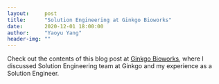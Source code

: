```yaml
---
layout:     post
title:      "Solution Engineering at Ginkgo Bioworks"
date:       2020-12-01 18:00:00
author:     "Yaoyu Yang"
header-img: ""
---
```


Check out the contents of this blog post at [Ginkgo Bioworks](https://www.ginkgobioworks.com/2020/12/01/solution-engineering-at-ginkgo-bioworks/), where I discussed Solution Engineering team at Ginkgo and my experience as a Solution Engineer.
